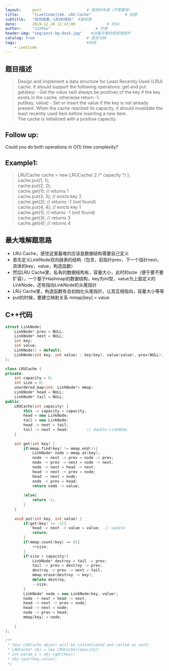 ```yaml
---
layout:     post                    # 使用的布局（不需要改） 
title:      "[LeetCode]146. LRU Cache"               # 标题  
subtitle:   "双向链表，LRU的规则"  #副标题 
date:       2019-12-28 11:43:00              # 时间 
author:     "JinFei"                    # 作者 
header-img: "img/post-bg-desk.jpg"    #这篇文章标题背景图片 
catalog: true                       # 是否归档 
tags:                               #标签     
    - LeetCode 
---
```


## 题目描述
> Design and implement a data structure for Least Recently Used (LRU) cache. It should support the following operations: get and put.  <br>
get(key) - Get the value (will always be positive) of the key if the key exists in the cache, otherwise return -1.  <br>
put(key, value) - Set or insert the value if the key is not already present. When the cache reached its capacity, it should invalidate the least recently used item before inserting a new item. <br>
The cache is initialized with a positive capacity. <br>


## Follow up:
Could you do both operations in O(1) time complexity?

## Example1:
 
> LRUCache cache = new LRUCache( 2 /* capacity */ ); <br>
cache.put(1, 1); <br>
cache.put(2, 2); <br>
cache.get(1);       // returns 1 <br>
cache.put(3, 3);    // evicts key 2 <br>
cache.get(2);       // returns -1 (not found) <br>
cache.put(4, 4);    // evicts key 1 <br>
cache.get(1);       // returns -1 (not found) <br>
cache.get(3);       // returns 3 <br>
cache.get(4);       // returns 4 <br>

## 最大堆解题思路

- LRU Cache，感觉这里最难的应该是数据结构需要自己定义
- 首先定义LinkNode双向链表的结构（包含，前指针prev，下一个指针next，具体的key，value，构造函数）
- 然后LRU Cache里，私有的数据结构有，容量大小，此时的size（便于要不要扩容），一个基于Hashmap的数据结构，key为int型，value为上面定义的LinkNode，还有指向LinkNode的头尾指针
- LRU Cache里，构造函数有会初始化头尾指针，让其互相指向，容量大小等等
- put的时候，要建立映射关系 mmap[key] = value


## C++代码
```C++
struct LinkNode{
    LinkNode* prev = NULL;
    LinkNode* next = NULL;
    int key;
    int value;
    LinkNode() = default;
    LinkNode(int key, int value) : key(key), value(value), prev(NULL), next(NULL){}
};

class LRUCache {
private:
    int capacity = 0;
    int size = 0;
    unordered_map<int, LinkNode*> mmap;
    LinkNode* head = NULL;
    LinkNode* tail = NULL;
public:
    LRUCache(int capacity) {
        this -> capacity = capacity;
        head = new LinkNode;
        tail = new LinkNode;
        head -> next = tail;
        tail -> next = head;        // double LinkNOde
    }
    
    int get(int key) {
        if(mmap.find(key) != mmap.end()){
            LinkNode* node = mmap.at(key);
            node -> next -> prev = node -> prev;
            node -> prev -> next = node -> next;
            node -> next = head -> next;
            head -> next -> prev = node;
            head -> next = node;
            node -> prev = head;
            return node -> value;
            
        }else{
            return -1;
        }
    }
    
    void put(int key, int value) {
        if(get(key) != -1){
            head -> next -> value = value;  // update
            return;
        }
        if(mmap.count(key) == 0){
            ++size;
        }
        if(size > capacity){
            LinkNode* destroy = tail -> prev;
            tail -> prev = destroy -> prev;
            destroy -> prev -> next = tail;
            mmap.erase(destroy -> key);
            delete destroy;
            --size;
        }
        LinkNode* node = new LinkNode(key, value);
        node -> next = head -> next;
        head -> next -> prev = node;
        head -> next = node;
        node -> prev = head;
        mmap[key] = node;
        
    }
};

/**
 * Your LRUCache object will be instantiated and called as such:
 * LRUCache* obj = new LRUCache(capacity);
 * int param_1 = obj->get(key);
 * obj->put(key,value);
 */
```

